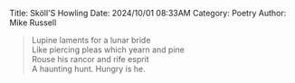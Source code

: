 Title: Sköll'S Howling
Date: 2024/10/01 08:33AM
Category: Poetry
Author: Mike Russell

> Lupine laments for a lunar bride<br>
Like piercing pleas which yearn and pine<br>
Rouse his rancor and rife esprit<br>
A haunting hunt. Hungry is he.
